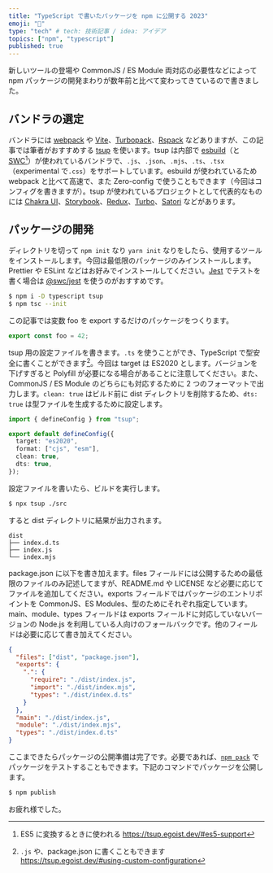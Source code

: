 ```yaml
---
title: "TypeScript で書いたパッケージを npm に公開する 2023"
emoji: "🌸"
type: "tech" # tech: 技術記事 / idea: アイデア
topics: ["npm", "typescript"]
published: true
---
```


新しいツールの登場や CommonJS / ES Module 両対応の必要性などによって npm パッケージの開発まわりが数年前と比べて変わってきているので書きました。

## バンドラの選定

バンドラには [webpack](https://github.com/webpack/webpack) や [Vite](https://github.com/vitejs/vite)、[Turbopack](https://github.com/vercel/turbo)、[Rspack](https://github.com/web-infra-dev/rspack) などありますが、この記事では筆者がおすすめする [tsup](https://github.com/egoist/tsup) を使います。tsup は内部で [esbuild](https://github.com/evanw/esbuild)（と [SWC](https://swc.rs/)[^1]）が使われているバンドラで、`.js`、`.json`、`.mjs`、`.ts`、`.tsx`（experimental で`.css`）をサポートしています。esbuild が使われているため webpack と比べて高速で、また Zero-config で使うこともできます（今回はコンフィグを書きますが）。tsup が使われているプロジェクトとして代表的なものには [Chakra UI](https://github.com/chakra-ui/chakra-ui)、[Storybook](https://github.com/storybookjs/storybook)、[Redux](https://github.com/reduxjs/redux)、[Turbo](https://github.com/vercel/turbo)、[Satori](https://github.com/vercel/satori) などがあります。

## パッケージの開発

ディレクトリを切って `npm init` なり `yarn init` なりをしたら、使用するツールをインストールします。今回は最低限のパッケージのみインストールします。Prettier や ESLint などはお好みでインストールしてください。[Jest](https://github.com/facebook/jest) でテストを書く場合は [@swc/jest](https://github.com/swc-project/jest) を使うのがおすすめです。

```bash
$ npm i -D typescript tsup
$ npm tsc --init
```

この記事では変数 foo を export するだけのパッケージをつくります。

```ts:src/index.ts
export const foo = 42;
```

tsup 用の設定ファイルを書きます。`.ts` を使うことができ、TypeScript で型安全に書くことができます[^2]。今回は target は ES2020 とします。バージョンを下げすぎると Polyfill が必要になる場合があることに注意してください。また、CommonJS / ES Module のどちらにも対応するために 2 つのフォーマットで出力します。`clean: true` はビルド前に dist ディレクトリを削除するため、`dts: true` は型ファイルを生成するために設定します。

```ts:tsup.config.ts
import { defineConfig } from "tsup";

export default defineConfig({
  target: "es2020",
  format: ["cjs", "esm"],
  clean: true,
  dts: true,
});
```

設定ファイルを書いたら、ビルドを実行します。

```bash
$ npx tsup ./src
```

すると dist ディレクトリに結果が出力されます。

```
dist
├── index.d.ts
├── index.js
└── index.mjs
```

package.json に以下を書き加えます。files フィールドには公開するための最低限のファイルのみ記述してますが、README.md や LICENSE など必要に応じてファイルを追加してください。exports フィールドではパッケージのエントリポイントを CommonJS、ES Modules、型のためにそれぞれ指定しています。main、module、types フィールドは exports フィールドに対応していないバージョンの Node.js を利用している人向けのフォールバックです。他のフィールドは必要に応じて書き加えてください。

```json
{
  "files": ["dist", "package.json"],
  "exports": {
    ".": {
      "require": "./dist/index.js",
      "import": "./dist/index.mjs",
      "types": "./dist/index.d.ts"
    }
  },
  "main": "./dist/index.js",
  "module": "./dist/index.mjs",
  "types": "./dist/index.d.ts"
}
```

ここまできたらパッケージの公開準備は完了です。必要であれば、[`npm pack`](https://docs.npmjs.com/cli/v9/commands/npm-pack?v=true) でパッケージをテストすることもできます。下記のコマンドでパッケージを公開します。

```bash
$ npm publish
```

お疲れ様でした。

[^1]: ES5 に変換するときに使われる https://tsup.egoist.dev/#es5-support
[^2]: `.js` や、package.json に書くこともできます https://tsup.egoist.dev/#using-custom-configuration
